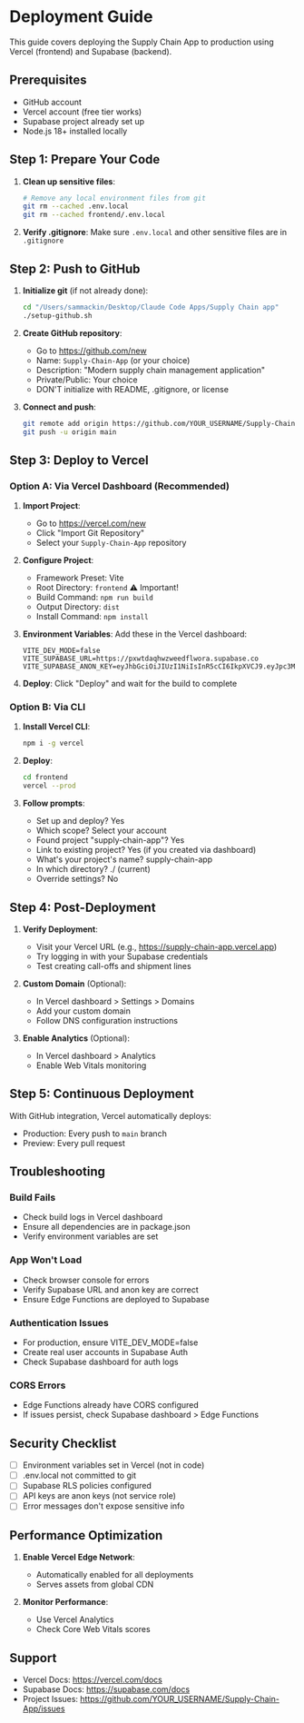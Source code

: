 # Deployment Guide

This guide covers deploying the Supply Chain App to production using Vercel (frontend) and Supabase (backend).

## Prerequisites

- GitHub account
- Vercel account (free tier works)
- Supabase project already set up
- Node.js 18+ installed locally

## Step 1: Prepare Your Code

1. **Clean up sensitive files**:
   ```bash
   # Remove any local environment files from git
   git rm --cached .env.local
   git rm --cached frontend/.env.local
   ```

2. **Verify .gitignore**:
   Make sure `.env.local` and other sensitive files are in `.gitignore`

## Step 2: Push to GitHub

1. **Initialize git** (if not already done):
   ```bash
   cd "/Users/sammackin/Desktop/Claude Code Apps/Supply Chain app"
   ./setup-github.sh
   ```

2. **Create GitHub repository**:
   - Go to https://github.com/new
   - Name: `Supply-Chain-App` (or your choice)
   - Description: "Modern supply chain management application"
   - Private/Public: Your choice
   - DON'T initialize with README, .gitignore, or license

3. **Connect and push**:
   ```bash
   git remote add origin https://github.com/YOUR_USERNAME/Supply-Chain-App.git
   git push -u origin main
   ```

## Step 3: Deploy to Vercel

### Option A: Via Vercel Dashboard (Recommended)

1. **Import Project**:
   - Go to https://vercel.com/new
   - Click "Import Git Repository"
   - Select your `Supply-Chain-App` repository

2. **Configure Project**:
   - Framework Preset: Vite
   - Root Directory: `frontend` ⚠️ Important!
   - Build Command: `npm run build`
   - Output Directory: `dist`
   - Install Command: `npm install`

3. **Environment Variables**:
   Add these in the Vercel dashboard:
   ```
   VITE_DEV_MODE=false
   VITE_SUPABASE_URL=https://pxwtdaqhwzweedflwora.supabase.co
   VITE_SUPABASE_ANON_KEY=eyJhbGciOiJIUzI1NiIsInR5cCI6IkpXVCJ9.eyJpc3MiOiJzdXBhYmFzZSIsInJlZiI6InB4d3RkYXFod3p3ZWVkZmx3b3JhIiwicm9sZSI6ImFub24iLCJpYXQiOjE3NTIzMjI4OTYsImV4cCI6MjA2Nzg5ODg5Nn0.1ILHILy2_YCZ_uqRJIN7WvVhD1PP3vgZT5g3xmxGSiM
   ```

4. **Deploy**:
   Click "Deploy" and wait for the build to complete

### Option B: Via CLI

1. **Install Vercel CLI**:
   ```bash
   npm i -g vercel
   ```

2. **Deploy**:
   ```bash
   cd frontend
   vercel --prod
   ```

3. **Follow prompts**:
   - Set up and deploy? Yes
   - Which scope? Select your account
   - Found project "supply-chain-app"? Yes
   - Link to existing project? Yes (if you created via dashboard)
   - What's your project's name? supply-chain-app
   - In which directory? ./ (current)
   - Override settings? No

## Step 4: Post-Deployment

1. **Verify Deployment**:
   - Visit your Vercel URL (e.g., https://supply-chain-app.vercel.app)
   - Try logging in with your Supabase credentials
   - Test creating call-offs and shipment lines

2. **Custom Domain** (Optional):
   - In Vercel dashboard > Settings > Domains
   - Add your custom domain
   - Follow DNS configuration instructions

3. **Enable Analytics** (Optional):
   - In Vercel dashboard > Analytics
   - Enable Web Vitals monitoring

## Step 5: Continuous Deployment

With GitHub integration, Vercel automatically deploys:
- Production: Every push to `main` branch
- Preview: Every pull request

## Troubleshooting

### Build Fails
- Check build logs in Vercel dashboard
- Ensure all dependencies are in package.json
- Verify environment variables are set

### App Won't Load
- Check browser console for errors
- Verify Supabase URL and anon key are correct
- Ensure Edge Functions are deployed to Supabase

### Authentication Issues
- For production, ensure VITE_DEV_MODE=false
- Create real user accounts in Supabase Auth
- Check Supabase dashboard for auth logs

### CORS Errors
- Edge Functions already have CORS configured
- If issues persist, check Supabase dashboard > Edge Functions

## Security Checklist

- [ ] Environment variables set in Vercel (not in code)
- [ ] .env.local not committed to git
- [ ] Supabase RLS policies configured
- [ ] API keys are anon keys (not service role)
- [ ] Error messages don't expose sensitive info

## Performance Optimization

1. **Enable Vercel Edge Network**:
   - Automatically enabled for all deployments
   - Serves assets from global CDN

2. **Monitor Performance**:
   - Use Vercel Analytics
   - Check Core Web Vitals scores

## Support

- Vercel Docs: https://vercel.com/docs
- Supabase Docs: https://supabase.com/docs
- Project Issues: https://github.com/YOUR_USERNAME/Supply-Chain-App/issues